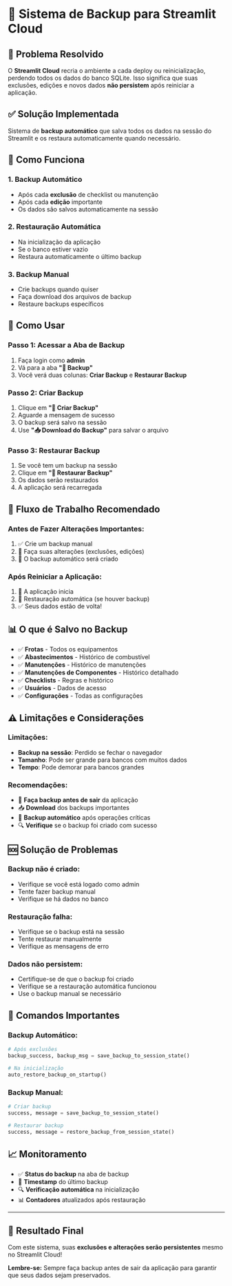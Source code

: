 # 💾 Sistema de Backup para Streamlit Cloud

## 🚨 **Problema Resolvido**

O **Streamlit Cloud** recria o ambiente a cada deploy ou reinicialização, perdendo todos os dados do banco SQLite. Isso significa que suas exclusões, edições e novos dados **não persistem** após reiniciar a aplicação.

## ✅ **Solução Implementada**

Sistema de **backup automático** que salva todos os dados na sessão do Streamlit e os restaura automaticamente quando necessário.

## 🔧 **Como Funciona**

### 1. **Backup Automático**
- Após cada **exclusão** de checklist ou manutenção
- Após cada **edição** importante
- Os dados são salvos automaticamente na sessão

### 2. **Restauração Automática**
- Na inicialização da aplicação
- Se o banco estiver vazio
- Restaura automaticamente o último backup

### 3. **Backup Manual**
- Crie backups quando quiser
- Faça download dos arquivos de backup
- Restaure backups específicos

## 📱 **Como Usar**

### **Passo 1: Acessar a Aba de Backup**
1. Faça login como **admin**
2. Vá para a aba **"💾 Backup"**
3. Você verá duas colunas: **Criar Backup** e **Restaurar Backup**

### **Passo 2: Criar Backup**
1. Clique em **"💾 Criar Backup"**
2. Aguarde a mensagem de sucesso
3. O backup será salvo na sessão
4. Use **"📥 Download do Backup"** para salvar o arquivo

### **Passo 3: Restaurar Backup**
1. Se você tem um backup na sessão
2. Clique em **"🔄 Restaurar Backup"**
3. Os dados serão restaurados
4. A aplicação será recarregada

## 🎯 **Fluxo de Trabalho Recomendado**

### **Antes de Fazer Alterações Importantes:**
1. ✅ Crie um backup manual
2. 🔄 Faça suas alterações (exclusões, edições)
3. 💾 O backup automático será criado

### **Após Reiniciar a Aplicação:**
1. 🚀 A aplicação inicia
2. 🔄 Restauração automática (se houver backup)
3. ✅ Seus dados estão de volta!

## 📊 **O que é Salvo no Backup**

- ✅ **Frotas** - Todos os equipamentos
- ✅ **Abastecimentos** - Histórico de combustível
- ✅ **Manutenções** - Histórico de manutenções
- ✅ **Manutenções de Componentes** - Histórico detalhado
- ✅ **Checklists** - Regras e histórico
- ✅ **Usuários** - Dados de acesso
- ✅ **Configurações** - Todas as configurações

## ⚠️ **Limitações e Considerações**

### **Limitações:**
- **Backup na sessão**: Perdido se fechar o navegador
- **Tamanho**: Pode ser grande para bancos com muitos dados
- **Tempo**: Pode demorar para bancos grandes

### **Recomendações:**
- 🔄 **Faça backup antes de sair** da aplicação
- 📥 **Download** dos backups importantes
- 💾 **Backup automático** após operações críticas
- 🔍 **Verifique** se o backup foi criado com sucesso

## 🆘 **Solução de Problemas**

### **Backup não é criado:**
- Verifique se você está logado como admin
- Tente fazer backup manual
- Verifique se há dados no banco

### **Restauração falha:**
- Verifique se o backup está na sessão
- Tente restaurar manualmente
- Verifique as mensagens de erro

### **Dados não persistem:**
- Certifique-se de que o backup foi criado
- Verifique se a restauração automática funcionou
- Use o backup manual se necessário

## 🔄 **Comandos Importantes**

### **Backup Automático:**
```python
# Após exclusões
backup_success, backup_msg = save_backup_to_session_state()

# Na inicialização
auto_restore_backup_on_startup()
```

### **Backup Manual:**
```python
# Criar backup
success, message = save_backup_to_session_state()

# Restaurar backup
success, message = restore_backup_from_session_state()
```

## 📈 **Monitoramento**

- ✅ **Status do backup** na aba de backup
- 📅 **Timestamp** do último backup
- 🔍 **Verificação automática** na inicialização
- 📊 **Contadores** atualizados após restauração

---

## 🎉 **Resultado Final**

Com este sistema, suas **exclusões e alterações serão persistentes** mesmo no Streamlit Cloud! 

**Lembre-se:** Sempre faça backup antes de sair da aplicação para garantir que seus dados sejam preservados.
